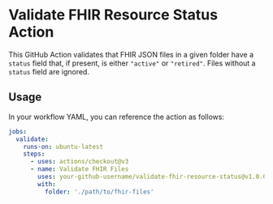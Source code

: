 # Validate FHIR Resource Status Action

This GitHub Action validates that FHIR JSON files in a given folder have a `status` field that, if present, is either `"active"` or `"retired"`. Files without a `status` field are ignored.

## Usage

In your workflow YAML, you can reference the action as follows:

```yaml
jobs:
  validate:
    runs-on: ubuntu-latest
    steps:
      - uses: actions/checkout@v3
      - name: Validate FHIR Files
        uses: your-github-username/validate-fhir-resource-status@v1.0.0
        with:
          folder: './path/to/fhir-files'
